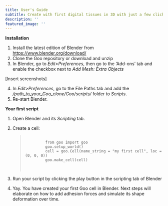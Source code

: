 ```yaml
---
title: User's Guide
subtitle: Create with first digital tissues in 3D with just a few clicks.
description: ''
featured_image: ''
---
```


<b>Installation</b>

1. Install the latest edition of Blender from https://www.blender.org/download/
2. Clone the Goo repository or download and unzip
3. In Blender, go to <i>Edit>Preferences</i>, then go to the ‘Add-ons’ tab and enable the checkbox next to <i>Add Mesh: Extra Objects</i>

[Insert screenshots]

4. In <i>Edit>Preferences</i>, go to the File Paths tab and add the <i>/path_to_your_Goo_clone/Goo/scripts/</i> folder to <i>Scripts</i>. 
5. Re-start Blender. 

<b>Your first script</b>

1. Open Blender and its <i>Scripting</i> tab. 
2. Create a cell: <br>
    <blockquote>
    <pre>
        <code>
            from goo import goo
            goo.setup_world()
            cell = goo.Cell(name_string = "my first cell", loc = (0, 0, 0))
            goo.make_cell(cell)
        </code>
    </pre>
    </blockquote>

3. Run your script by clicking the play button in the scripting tab of Blender
4. Yay. You have created your first Goo cell in Blender. Next steps will elaborate on how to add adhesion forces and simulate its shape deformation over time. 

